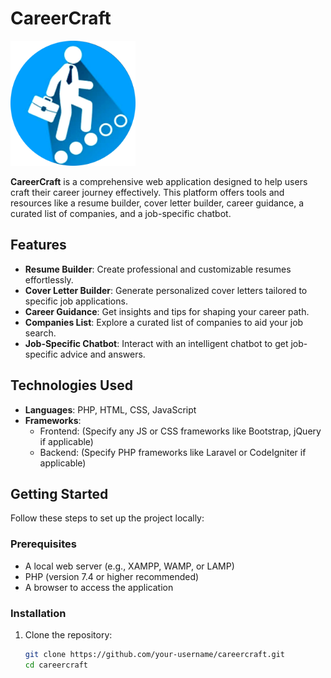# CareerCraft

<img src="logo.png" alt="CareerCraft Logo" width="200" />

**CareerCraft** is a comprehensive web application designed to help users craft their career journey effectively. This platform offers tools and resources like a resume builder, cover letter builder, career guidance, a curated list of companies, and a job-specific chatbot.

## Features

- **Resume Builder**: Create professional and customizable resumes effortlessly.
- **Cover Letter Builder**: Generate personalized cover letters tailored to specific job applications.
- **Career Guidance**: Get insights and tips for shaping your career path.
- **Companies List**: Explore a curated list of companies to aid your job search.
- **Job-Specific Chatbot**: Interact with an intelligent chatbot to get job-specific advice and answers.

## Technologies Used

- **Languages**: PHP, HTML, CSS, JavaScript
- **Frameworks**: 
  - Frontend: (Specify any JS or CSS frameworks like Bootstrap, jQuery if applicable)
  - Backend: (Specify PHP frameworks like Laravel or CodeIgniter if applicable)

## Getting Started

Follow these steps to set up the project locally:

### Prerequisites

- A local web server (e.g., XAMPP, WAMP, or LAMP)
- PHP (version 7.4 or higher recommended)
- A browser to access the application

### Installation

1. Clone the repository:
   ```bash
   git clone https://github.com/your-username/careercraft.git
   cd careercraft
